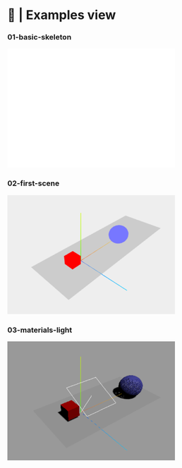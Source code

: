 # 🤪 | Examples view
### 01-basic-skeleton
<img src="../assets/01-basic-skeleton.png" alt="03-materials-light" width="380" height="270">

### 02-first-scene
<img src="../assets/02-first-scene.png" alt="03-materials-light" width="380" height="270">

### 03-materials-light
<img src="../assets/03-materials-light.png" alt="03-materials-light" width="380" height="270">
